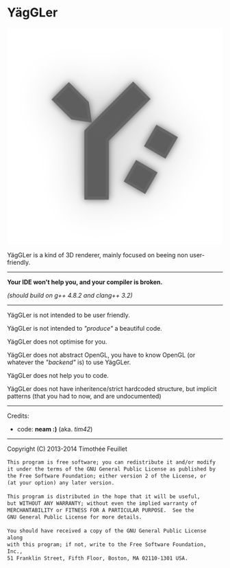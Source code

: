 YägGLer
=======

![YägGLer logo](data/yaggler.png)

YägGLer is a kind of 3D renderer, mainly focused on beeing non user-friendly.

-------------

**Your IDE won't help you, and your compiler is broken.**

_(should build on g++ 4.8.2 and clang++ 3.2)_

-------------

YägGLer is not intended to be user friendly.

YägGLer is not intended to _"produce"_ a beautiful code.

YägGLer does not optimise for you.

YägGLer does not abstract OpenGL, you have to know OpenGL (or whatever the _"backend"_ is) to use YägGLer.

YägGLer does not help you to code.

YägGLer does not have inheritence/strict hardcoded structure, but implicit patterns (that you had to now, and are undocumented)

-------------

Credits:
-  code: **neam :)** (aka. _tim42_)

-------------

Copyright (C) 2013-2014  Timothée Feuillet

    This program is free software; you can redistribute it and/or modify
    it under the terms of the GNU General Public License as published by
    the Free Software Foundation; either version 2 of the License, or
    (at your option) any later version.

    This program is distributed in the hope that it will be useful,
    but WITHOUT ANY WARRANTY; without even the implied warranty of
    MERCHANTABILITY or FITNESS FOR A PARTICULAR PURPOSE.  See the
    GNU General Public License for more details.

    You should have received a copy of the GNU General Public License along
    with this program; if not, write to the Free Software Foundation, Inc.,
    51 Franklin Street, Fifth Floor, Boston, MA 02110-1301 USA.
